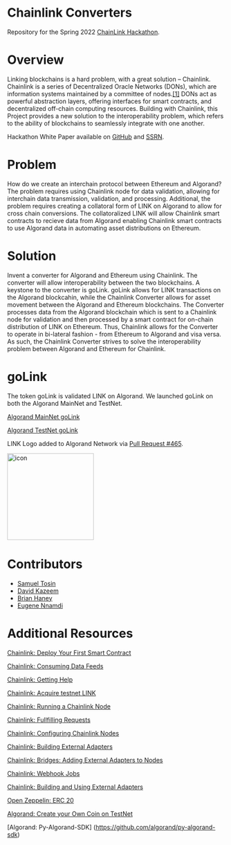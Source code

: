 # Chainlink Converters
Repository for the Spring 2022 [ChainLink Hackathon](https://chain.link/hackathon).

# Overview

Linking blockchains is a hard problem, with a great solution – Chainlink. Chainlink is a series of Decentralized Oracle Networks (DONs), which are information systems maintained by a committee of nodes.[[1]](https://chain.link/whitepaper)  DONs act as powerful abstraction layers, offering interfaces for smart contracts, and decentralized off-chain computing resources.  Building with Chainlink, this Project provides a new solution to the interoperability problem, which refers to the ability of blockchains to seamlessly integrate with one another.

Hackathon White Paper available on [GitHub](https://github.com/Bhaney44/ChainLinkHackathonSpring2022) and [SSRN](https://papers.ssrn.com/sol3/papers.cfm?abstract_id=4116942).

# Problem
How do we create an interchain protocol between Ethereum and Algorand? The problem requires using Chainlink node for data validation, allowing for interchain data transmission, validation, and processing. Additional, the problem requires creating a collatoral form of LINK on Algorand to allow for cross chain conversions. The collatoralized LINK will allow Chainlink smart contracts to recieve data from Algorand enabling Chainlink smart contracts to use Algorand data in automating asset distributions on Ethereum.

# Solution
Invent a converter for Algorand and Ethereum using Chainlink. The converter will allow interoperability between the two blockchains. A keystone to the converter is goLink. goLink allows for LINK transactions on the Algorand blockcahin, while the Chainlink Converter allows for asset movement between the Algorand and Ethereum blockchains. The Converter processes data from the Algorand blockchain which is sent to a Chainlink node for validation and then processed by a smart contract for on-chain distribution of LINK on Ethereum. Thus, Chainlink allows for the Converter to operate in bi-lateral fashion - from Ethereum to Algorand and visa versa. As such, the Chainlink Converter strives to solve the interoperability problem between Algorand and Ethereum for Chainlink. 

# goLink

The token goLink is validated LINK on Algorand. We launched goLink on both the Algorand MainNet and TestNet.

[Algorand MainNet goLink](https://algoexplorer.io/asset/743260106)

[Algorand TestNet goLink](https://testnet.algoexplorer.io/asset/89483596)

LINK Logo added to Algorand Network via [Pull Request #465](https://github.com/tinymanorg/asa-list/pull/465).

<img width="200" alt="icon" src="https://user-images.githubusercontent.com/43055154/168509951-955fb454-a5e6-4aeb-aa69-97972b6f9b87.png">


# Contributors
- [Samuel Tosin](https://github.com/samuellyworld)
- [David Kazeem](https://github.com/davonjagah)
- [Brian Haney](https://github.com/bhaney44)
- [Eugene Nnamdi](https://github.com/eugenennamdi)

# Additional Resources
[Chainlink: Deploy Your First Smart Contract](https://docs.chain.link/docs/deploy-your-first-contract/)

[Chainlink: Consuming Data Feeds](https://docs.chain.link/docs/consuming-data-feeds/)

[Chainlink: Getting Help](https://docs.chain.link/docs/getting-help/)

[Chainlink: Acquire testnet LINK](https://docs.chain.link/docs/acquire-link/)

[Chainlink: Running a Chainlink Node](https://docs.chain.link/docs/running-a-chainlink-node/)

[Chainlink: Fullfilling Requests](https://docs.chain.link/docs/fulfilling-requests/)

[Chainlink: Configuring Chainlink Nodes](https://docs.chain.link/docs/configuration-variables/)

[Chainlink: Building External Adapters](https://docs.chain.link/docs/developers/)

[Chainlink: Bridges: Adding External Adapters to Nodes](https://docs.chain.link/docs/node-operators/)

[Chainlink: Webhook Jobs](https://docs.chain.link/docs/jobs/types/webhook/)

[Chainlink: Building and Using External Adapters](https://blog.chain.link/build-and-use-external-adapters/)

[Open Zeppelin: ERC 20](https://docs.openzeppelin.com/contracts/4.x/erc20)

[Algorand: Create your Own Coin on TestNet](https://developer.algorand.org/tutorials/create-laylacoin/)

[Algorand: Py-Algorand-SDK] (https://github.com/algorand/py-algorand-sdk)




